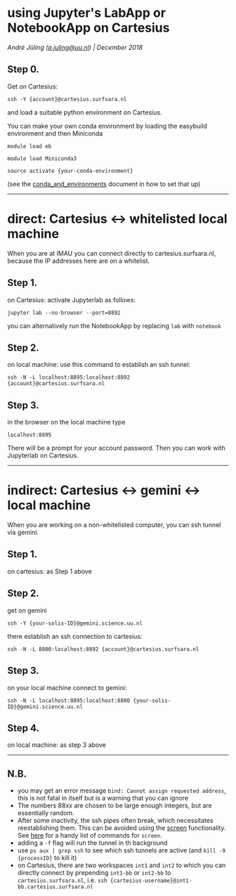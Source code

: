 # using Jupyter's LabApp or NotebookApp on Cartesius

*André Jüling (a.juling@uu.nl) | December 2018*

## Step 0.

Get on Cartesius:

`ssh -Y {account}@cartesius.surfsara.nl`

and load a suitable python environment on Cartesius.

You can make your own conda environment by loading the easybuild environment and then Miniconda

`module load eb`

`module load Miniconda3`

`source activate {your-conda-environment}`

(see the [conda_and_environments](https://github.com/UU-IMAU/Python-for-lunch-Notebooks/blob/master/PFL1_virtual-environments/conda_and_environments.md) document in how to set that up)

---

# direct: Cartesius <-> whitelisted local machine

When you are at IMAU you can connect directly to cartesius.surfsara.nl, because the IP addresses here are on a whitelist.

## Step 1.

on Cartesius: activate Jupyterlab as follows:

`jupyter lab --no-browser --port=8892`

you can alternatively run the NotebookApp by replacing `lab` with `notebook`

## Step 2.

on local machine: use this command to establish an ssh tunnel:

`ssh -N -L localhost:8895:localhost:8892 {account}@cartesius.surfsara.nl`

## Step 3.

in the browser on the local machine type

`localhost:8895` 

There will be a prompt for your account password. Then you can work with Jupyterlab on Cartesius.

---

# indirect: Cartesius <-> gemini <-> local machine

When you are working on a non-whitelisted computer, you can ssh tunnel via gemini.

## Step 1.

on cartesius: as Step 1 above

## Step 2.

get on gemini

`ssh -Y {your-solis-ID}@gemini.science.uu.nl`

there establish an ssh connection to cartesius:

`ssh -N -L 8800:localhost:8892 {account}@cartesius.surfsara.nl`

## Step 3.

on your local machine connect to gemini:

`ssh -N -L localhost:8895:localhost:8800 {your-solis-ID}@gemini.science.uu.nl`

## Step 4.

on local machine: as step 3 above

---

## N.B.

- you may get an error message `bind: Cannot assign requested address`, this is not fatal in itself but is a warning that you can ignore
- The numbers 88xx are chosen to be large enough integers, but are essentially random.
- After some inactivity, the ssh pipes often break, which necessitates reestablishing them. This can be avoided using the [screen](https://www.gnu.org/software/screen/) functionality. See [here](http://aperiodic.net/screen/quick_reference) for a handy list of commands for `screen`.
- adding a `-f` flag will run the tunnel in th background
- use `ps aux | grep ssh` to see which ssh tunnels are active (and `kill -9 {processID}` to kill it)
- on Cartesius, there are two workspaces `int1` and `int2` to which you can directly connect by prepending `int1-bb` or `int2-bb` to `cartesius.surfsara.nl`, i.e. `ssh {cartesius-username}@int1-bb.cartesius.surfsara.nl`
